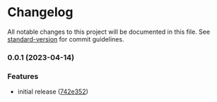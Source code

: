 # Changelog

All notable changes to this project will be documented in this file. See [standard-version](https://github.com/conventional-changelog/standard-version) for commit guidelines.

### 0.0.1 (2023-04-14)


### Features

* initial release ([742e352](https://github.com/shuriken-ui/tailwind/commit/742e35271193227b36578f3cf35abf7e8c10ed7f))
